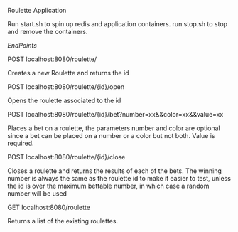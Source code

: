 Roulette Application

Run start.sh to spin up redis and application containers. run stop.sh to stop and remove the containers.

*EndPoints*

POST localhost:8080/roulette/

Creates a new Roulette and returns the id

POST localhost:8080/roulette/{id}/open

Opens the roulette associated to the id

POST localhost:8080/roulette/{id}/bet?number=xx&&color=xx&&value=xx

Places a bet on a roulette, the parameters number and color are optional since a bet can be placed on a number or a color 
but not both. Value is required.

POST localhost:8080/roulette/{id}/close

Closes a roulette and returns the results of each of the bets. The winning number is always the same as the roulette id
to make it easier to test, unless the id is over the maximum bettable number, in which case a random number will be used

GET localhost:8080/roulette

Returns a list of the existing roulettes.